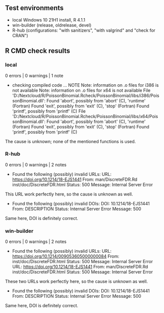## Test environments
* local Windows 10 21H1 install, R 4.1.1
* win-builder (release, oldrelease, devel)
* R-hub (configurations: "with sanitizers", "with valgrind" and "check for CRAN")


## R CMD check results

### local
0 errors | 0 warnings | 1 note

* checking compiled code ... NOTE
  Note: information on .o files for i386 is not available
  Note: information on .o files for x64 is not available
  File 'D:/Nextcloud/R/PoissonBinomial.Rcheck/PoissonBinomial/libs/i386/PoissonBinomial.dll':
    Found 'abort', possibly from 'abort' (C), 'runtime' (Fortran)
    Found 'exit', possibly from 'exit' (C), 'stop' (Fortran)
    Found 'printf', possibly from 'printf' (C)
  File 'D:/Nextcloud/R/PoissonBinomial.Rcheck/PoissonBinomial/libs/x64/PoissonBinomial.dll':
    Found 'abort', possibly from 'abort' (C), 'runtime' (Fortran)
    Found 'exit', possibly from 'exit' (C), 'stop' (Fortran)
    Found 'printf', possibly from 'printf' (C)

The cause is unknown; none of the mentioned functions is used.


### R-hub
0 errors | 0 warnings | 2 notes

* Found the following (possibly) invalid URLs:
  URL: https://doi.org/10.1214/18-EJS1441
    From: man/DiscreteFDR.Rd
          inst/doc/DiscreteFDR.html
    Status: 500
    Message: Internal Server Error

This URL work perfectly here, so the cause is unknown as well.

* Found the following (possibly) invalid DOIs:
  DOI: 10.1214/18-EJS1441
    From: DESCRIPTION
    Status: Internal Server Error
    Message: 500
    
Same here, DOI is definitely correct.


### win-builder

0 errors | 0 warnings | 2 notes

* Found the following (possibly) invalid URLs:
  URL: https://doi.org/10.1214/009053605000000084
    From: inst/doc/DiscreteFDR.html
    Status: 500
    Message: Internal Server Error
  URL: https://doi.org/10.1214/18-EJS1441
    From: man/DiscreteFDR.Rd
          inst/doc/DiscreteFDR.html
    Status: 500
    Message: Internal Server Error

These two URLs work perfectly here, so the cause is unknown as well.

* Found the following (possibly) invalid DOIs:
  DOI: 10.1214/18-EJS1441
    From: DESCRIPTION
    Status: Internal Server Error
    Message: 500
    
Same here, DOI is definitely correct.